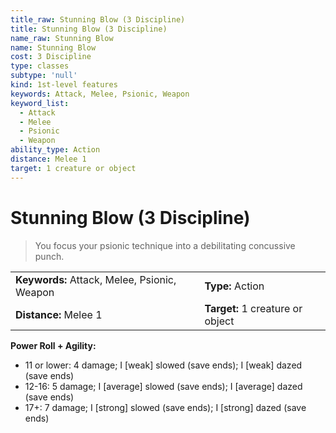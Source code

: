 ```yaml
---
title_raw: Stunning Blow (3 Discipline)
title: Stunning Blow (3 Discipline)
name_raw: Stunning Blow
name: Stunning Blow
cost: 3 Discipline
type: classes
subtype: 'null'
kind: 1st-level features
keywords: Attack, Melee, Psionic, Weapon
keyword_list:
  - Attack
  - Melee
  - Psionic
  - Weapon
ability_type: Action
distance: Melee 1
target: 1 creature or object
---
```


# Stunning Blow (3 Discipline)

> You focus your psionic technique into a debilitating concussive punch.

|                                              |                                  |
| :------------------------------------------- | :------------------------------- |
| **Keywords:** Attack, Melee, Psionic, Weapon | **Type:** Action                 |
| **Distance:** Melee 1                        | **Target:** 1 creature or object |

**Power Roll + Agility:**

- 11 or lower: 4 damage; I \[weak\] slowed (save ends); I \[weak\] dazed (save ends)
- 12-16: 5 damage; I \[average\] slowed (save ends); I \[average\] dazed (save ends)
- 17+: 7 damage; I \[strong\] slowed (save ends); I \[strong\] dazed (save ends)
